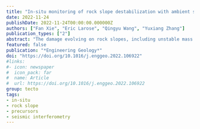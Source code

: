 ```yaml
---
title: "In-situ monitoring of rock slope destabilization with ambient seismic noise interferometry in southwest China"
date: 2022-11-24
publishDate: 2022-11-24T00:00:00.000000Z
authors: ["Fan Xie", "Eric Larose", "Qingyu Wang", "Yuxiang Zhang"]
publication_types: ["2"]
abstract: "The damage evolving on rock slopes, including unstable mass failure events, is expected to be associated with a rigidity loss of geomaterials. Therefore, velocity changes (dv/v) inferred from ambient noise interferometry allow remotely assessing the damage state of the slope. However, the time scale and amplitude of the dv/v evolution associated with the slope destabilizations are not well known, and their detection and characterization require both high precision and high temporal resolution in dv/v. We herein report an in-situ one-year monitoring of the dv/v on the slow-moving Pubugou rock slope with a high temporal resolution up to 20-min by using two seismic stations in the mountainous region of Sichuan, China, where the slope is affected by both earthquakes and rainfall. The results confirm the feasibility of (1) detecting a possible precursor dv/v drop (−0.5%) ∼40 min before a slope destabilization; (2) characterizing the dv/v caused by the superimposed effects of moderate earthquakes and rainfall; and (3) quantifying the daily dv/v fluctuations of the slope caused by the environmental thermal forcing through thermoelastic effects. In addition, the measurement error and the detectable depth resolution of the dv/v are also addressed in this study. Finally, we suggest the high-resolution technique as a complementary means to be used for operational rock slope damage surveillance in the future."
featured: false
publication: "*Engineering Geology*"
doi: "https://doi.org/10.1016/j.enggeo.2022.106922"
#links:
#- icon: newspaper
#  icon_pack: far
#  name: Article
#  url: https://doi.org/10.1016/j.enggeo.2022.106922
group: tecto
tags:
- in-situ
- rock slope
- precursors
- seismic interferometry
---
```



